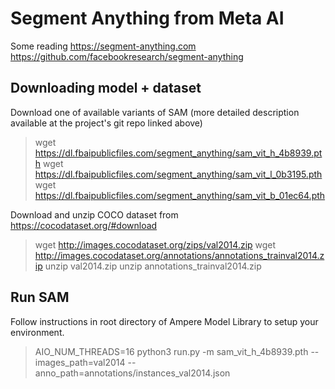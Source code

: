 # Segment Anything from Meta AI
Some reading
https://segment-anything.com
https://github.com/facebookresearch/segment-anything

## Downloading model + dataset

Download one of available variants of SAM (more detailed description available at the project's git repo linked above)
> wget https://dl.fbaipublicfiles.com/segment_anything/sam_vit_h_4b8939.pth
> wget https://dl.fbaipublicfiles.com/segment_anything/sam_vit_l_0b3195.pth
> wget https://dl.fbaipublicfiles.com/segment_anything/sam_vit_b_01ec64.pth

Download and unzip COCO dataset from https://cocodataset.org/#download

> wget http://images.cocodataset.org/zips/val2014.zip
> wget http://images.cocodataset.org/annotations/annotations_trainval2014.zip
> unzip val2014.zip
> unzip annotations_trainval2014.zip

## Run SAM
Follow instructions in root directory of Ampere Model Library to setup your environment.
> AIO_NUM_THREADS=16 python3 run.py -m sam_vit_h_4b8939.pth --images_path=val2014 --anno_path=annotations/instances_val2014.json
